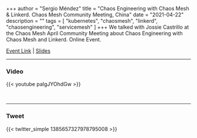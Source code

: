 +++
author = "Sergio Méndez"
title = "Chaos Engineering with Chaos Mesh & Linkerd. Chaos Mesh Community Meeting, China"
date = "2021-04-22"
description = ""
tags = [
    "kubernetes",
    "chaosmesh",
    "linkerd",
    "chaosengineering",
    "servicemesh"
]
+++
We talked with Jossie Castrillo at the Chaos Mesh April Community Meeting about Chaos Engineering with Chaos Mesh and Linkerd. Online Event.

[Event Link](https://hubs.ly/H0Lz5mg0) | 
[Slides](https://b.link/ChaosMeshUSACSlides)
<!--more-->
---

### Video

{{< youtube paIgJYOhdGw >}}

<br>

---

### Tweet

{{< twitter_simple 1385657327978795008 >}}

<br>